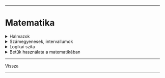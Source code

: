 
---

# Matematika

<details>
<summary>Halmazok</summary>

---

Halamazok megadása:
 - elemek felsorolásával: {1,2,3,5,7}
 - megadott utasítással: {10-nél nagyobb páros számok}{12,14,16,...}

Jelölése:

A,B,C halmazok

halmazok elemei: a,b,c

Halmazok elemszám jelölése: $|A|$

|  |  |
| :-- | :-- |
| $\in$ | eleme |
| $a \in A$ | a kis 'a' eleme nagy 'A'-nak |
| $a \notin A$ | a kis 'a' nem eleme nagy 'A'-nak |
| ∃ | létezik |
| $\forall$ | minden |
|  |  |
| **Részhalmaz** |  |
| $B \subset$ | B részhalamaza |
| $B \subset A$ | 'B' részhalmaza 'A'-nak |
|  |  |
| **Számhalmazok** |  |
| Természetes számok | N = {1,2,3,4,5,...} |
| Egész számok | Z = {...,-2,-1,0,1,2,3,...} |

| Halmazműveletek |  |  |  |
| :-- | :-- | :-- | :-- |
| Jelölés | Jelentés | Leírás | Ábra |
| $A \cup B$ | A&nbsp;unió&nbsp;B | mindkét halmaz | <img src='./images/matematika_halmaz-unio.svg' alt='unio' width='384'> |
| $A \cap B$ | A&nbsp;metszet&nbsp;B | két halmaz közös része | <img src='./images/matematika_halmaz-metszet.svg' alt='metszet' width='384'> |
| $A$ \ $B$ | A&nbsp;mínusz&nbsp;B | B halmaz kivonása A halmazból | <img src='./images/matematika_halmaz-kulonbseg-001.svg' alt='különbség_A-B' width='384'> | 
| $B$ \ $A$ | B&nbsp;mínusz&nbsp;A | A halmaz kivonása B halmazból | <img src='./images/matematika_halmaz-kulonbseg.svg' alt='különbség_B-A' width='384'> |
| Diszjunkt halamazok | ha a metszetük üres, nincs közös elemük. |  | <img src='./images/matematika_halmaz-diszjunkt.svg' alt='diszjunkt' width='384'> |

***Példák***:

$A$ = {1,2,3,4,5,6}

$B$ = {1,3,5,7,9}

<img src='./images/matematika_halmaz-pelda-001.svg' alt='példa' width='512'>

$A \cup B$ = {1,2,3,4,5,6,7,9}

$A \cap B$ = {1,3,5}

$A$ \ $B$ = {2,4,6}

$B$ \ $A$ = {7,9}

---

</details>

<details>
<summary>Számegyenesek, intervallumok</summary>

---

- $1 \leqslant x \leqslant 3 \longrightarrow x \in [1;3]$
A lenti képen ábrázolva

<img src='./images/matematika_intervallum-001.svg' alt='intervallum' width='512'>

ha $\bullet$ akkor zárt intervallum
 
ha $\circ$ akkor nyitott intervalum

***Példák***:

$A = {x|x \in [1;3]}$

$B = {x|x \in [2;4]}$

![intervallum 002](../../images/intervallum_002.jpg)

$A \cup B = [1;4]$

$A \cap B = [2;3]$

$A$ \ $B = [1;2[$

$B$ \ $A = ]3;4]$

---

- $A$ = ]-1;2[
- $B$ = [-2;0]

![]()

- $A \cup B$ = [-2;2[
- $A \cap B$ = ]-1;0]
- $A$ \ $B$ = ]0;2[
- $B$ \ $A$ = [-2;-1]

---

- $A$ = [-3;2[
- $B$ = ]1;4]

![]()

- $A \cup B$ = [-3;4]
- $A \cap B$ = ]1;2[
- $A$ \ $B$ = [-3;1[
- $B$ \ $A$ = ]2;4]

---

- $A$ = [-2;1]
- $B$ = ]-3;3[

![]()

- $A \cup B$ = ]-3;3[
- $A \cap B$ = [-2;1]
- $A$ \ $B$ = $\emptyset$
- $B$ \ $A$ = ]-3;-2[ $\cup$ ]1;3[

---

</details>

<details>
<summary>Logikai szita</summary>

---

### Halmazok elemszáma

jelölése: $|A|$

pl.:
- $|A|$ =
- $A$ = { kétjegyű négyzetszámok }
- $A$ = {16;25;36;49;64;81}
- $|A|$ = 6

#### 1.Feladat

- Egy pizzaárus 100 egymás utáni pizzarendelést jegyzett fel.
- 60 vásárló kért sajtot is és pepperonit is a pzzájára.
- 80 vásárló sajtot és 72 pepperonit kért a pizzájára.

1. Hányan rendeltek sajtos pizzát pepperoni nélkül?
1. Hányan rendeltek pepperonis pizzát sajt nélkül?
1. Hányan nem kértek se sajtot, se pepperonit a pizzájukra?

* |R| = 100
* |S és P| = 60
* |S| = 80
* |P| = 72

![logikai_szita 1.feladat](../../images/logikai_szita_1_feladat.jpg)

---

#### 2.Feladat

- Az iskolában 75 tanuló jár egy évfolyamra.
- 16-an tanulnak angolul, franciául és németül is,
- 24-en angolul és németül.
- 30-an angolul és franciául,
- 22-en franciául és németül.
- 7 olyan tanuló van, akik csak angolul tanul,
- 5 csak franciául
- és 10 csak németül

1. Összesen hányan tanulnak angolul?
1. Hányan vannak azok, akik angolul és franciául tanulnak, de nem tanulnak németül?
1. Hányan vannak azok, akik egyik nyelvet sem tanulják ezek közül?

* |A| = 7
* |F| = 5
* |N| = 10
* |A és F és N| = 16
* |A és F| = 30
* |A és N| = 24
* |F és N| = 22

![logikai_szita 2.feladat](../../images/logikai_szita_2_feladat.jpg)

---

#### 3.Feladat

- A kosárlabda bajnokság egy fordulójában összeszámolták, hogy hány játékos szerzett pontot kétpontos dobással a mezőnyből, hárompontos dobással a mezőnyből, illetve büntetőből.
- 70 játékos dobott kétpontos kosarat a mezőnyből,
- 44 játékos dobott hármopontos kosarat a mezőnyből
- és 32 játékos szerzett pontot büntetőből.
- 19-en dobtak a mezőnyből kétpontos és hárompontos kosarat is,
- 16-an dobtak kétpontos kosarat a mezőnyből és szereztek pontot büntetőből is.
- 21-en dobtak hárompontos kosarat a mezőnyből és szereztek pontot büntetőből,
- valamint 6-an szereztek pontot mindháromfléleképpen.

* |KP| = 70
* |HP| = 44
* |B| = 32
* |KP és HP| = 19
* |KP és B| = 16
* |HP és B| = 21

![logikai_szita 3.feladat](../../images/logikai_szita_3_feladat.jpg)

---

</details>

<details>
<summary>Betűk használata a matematikában</summary>

---

jelölés: a,b,c,x,y,z,...

lehet:
- egyismeretlenes: 7x + 2
- többismeretlenes: 7x + 8y

### Hatványozás

$3 + 3 + 3 + 3 + 3 = 5 * 3$

$3 * 3 * 3 * 3 * 3 = 3^{5}$

$3^{2} * 3^{4} = 3^{2+4} = 3^{6}$

#### álatlánosan
1. $a^{n} * a^{m} = a^{n+m}$
1. $\frac{a^n}{a^m} = a^{n-m}$
1. $(a^k)^{n} = a^{k*n}$
1. $(a * b)^{n} = a^{n} * b^{n}$
1. $(\frac{a}{b})^{n} = \frac{a^n}{b^n}$

- szorzás: $xy = x * y$&nbsp;&nbsp;&nbsp;pl.: 2 * 3
- helyi érték: $\overline{xy} = xy$&nbsp;&nbsp;&nbsp;pl.: 23

### példák, feladatok

#### példák:
$(2^3 * 5)^3 = (2^3)^3 * 5^3 = 2^9 * 5^3$

$\frac{(7^3)^{5}}{7^{12}} = \frac{7^15}{7^{12}} = 7^{15-12} = 7^3$

$(a^2 b)^3 = (a^2)^3 b^3 = a^6 b^3$

#### feladatok:
1. $(a^7)^3 (a^4)^5 = a^{21} a^{20} = a^{41}$
1. $[(x^2)^2]^3 * [(x^3)^2]^4 = x^{12} * x^{24} = x^{36}$
1. $\frac{(x^3)^5 * x^8}{(x^4)^3} = \frac{x^{15} * x^8}{x^{12}} = \frac{x^{23}}{x^{12}} = x^{23-12} = x^{11}$

---

</details>

---

[Vissza](../../../README.md)

---
